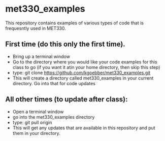 # met330_examples
This repository contains examples of various types of code  that is frequesntly used in MET330.

## First time (do this only the first time).

* Bring up a terminal window
* Go to the directory where you would like your code examples for this class to go (if you want it atin your home directory, then  skip this step)
* type: git clone https://github.com/kgoebber/met330_examples.git
* This will create a directory called met330_examples in your current directory. Go into that for code updates

## All other times (to update after class):

* Open a terminal window
* go into the met330_examples directory
* type: git pull origin
* This will get any updates that are available in this repository and put them in your directory.

